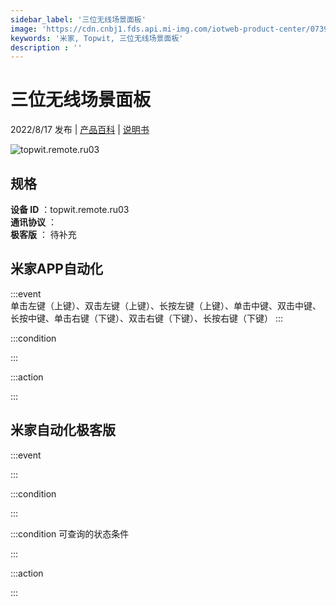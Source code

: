 ```yaml
---
sidebar_label: '三位无线场景面板'
image: 'https://cdn.cnbj1.fds.api.mi-img.com/iotweb-product-center/0739a697e2f9abc800748bc3d9d1c693_1656558391516.png?GalaxyAccessKeyId=AKVGLQWBOVIRQ3XLEW&Expires=9223372036854775807&Signature=7g9ppUZysJhX7zO+3RdAf8yoIjk='
keywords: '米家, Topwit, 三位无线场景面板'
description : ''
---
```

# 三位无线场景面板

2022/8/17 发布 | [产品百科](https://home.mi.com/webapp/content/baike/product/index.html?model=topwit.remote.ru03/) | [说明书](https://home.mi.com/views/introduction.html?model=topwit.remote.ru03&region=cn)

![topwit.remote.ru03](https://cdn.cnbj1.fds.api.mi-img.com/iotweb-product-center/0739a697e2f9abc800748bc3d9d1c693_1656558391516.png?GalaxyAccessKeyId=AKVGLQWBOVIRQ3XLEW&Expires=9223372036854775807&Signature=7g9ppUZysJhX7zO+3RdAf8yoIjk=)

## 规格  
> 
**设备 ID** ：topwit.remote.ru03  
**通讯协议** ：  
**极客版**  ： 待补充 


## 米家APP自动化  

:::event  
单击左键（上键）、双击左键（上键）、长按左键（上键）、单击中键、双击中键、长按中键、单击右键（下键）、双击右键（下键）、长按右键（下键）
:::

:::condition  

:::

:::action   

:::

## 米家自动化极客版  

:::event  

:::

:::condition  

:::

:::condition 可查询的状态条件  

:::

:::action  

:::

        

